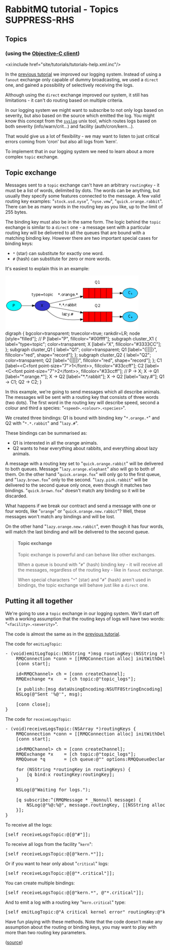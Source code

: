 # RabbitMQ tutorial - Topics SUPPRESS-RHS

## Topics
### (using the [Objective-C client][client])

<xi:include href="site/tutorials/tutorials-help.xml.inc"/>

In the [previous tutorial][previous] we improved our
logging system. Instead of using a `fanout` exchange only capable of
dummy broadcasting, we used a `direct` one, and gained a possibility
of selectively receiving the logs.

Although using the `direct` exchange improved our system, it still has
limitations - it can't do routing based on multiple criteria.

In our logging system we might want to subscribe to not only logs
based on severity, but also based on the source which emitted the log.
You might know this concept from the
[`syslog`](http://en.wikipedia.org/wiki/Syslog) unix tool, which
routes logs based on both severity (info/warn/crit...) and facility
(auth/cron/kern...).

That would give us a lot of flexibility - we may want to listen to
just critical errors coming from 'cron' but also all logs from 'kern'.

To implement that in our logging system we need to learn about a more
complex `topic` exchange.


Topic exchange
--------------

Messages sent to a `topic` exchange can't have an arbitrary
`routingKey` - it must be a list of words, delimited by dots. The
words can be anything, but usually they specify some features
connected to the message. A few valid routing key examples:
"`stock.usd.nyse`", "`nyse.vmw`", "`quick.orange.rabbit`". There can be as
many words in the routing key as you like, up to the limit of 255
bytes.

The binding key must also be in the same form. The logic behind the
`topic` exchange is similar to a `direct` one - a message sent with a
particular routing key will be delivered to all the queues that are
bound with a matching binding key. However there are two important
special cases for binding keys:

  * `*` (star) can substitute for exactly one word.
  * `#` (hash) can substitute for zero or more words.

It's easiest to explain this in an example:

<div class="diagram">
  <img src="../img/tutorials/python-five.png" height="170" alt="Topic Exchange illustration, which is all explained in the following text." title="Topic Exchange Illustration" />
  <div class="diagram_source">
    digraph {
      bgcolor=transparent;
      truecolor=true;
      rankdir=LR;
      node [style="filled"];
      //
      P [label="P", fillcolor="#00ffff"];
      subgraph cluster_X1 {
        label="type=topic";
	color=transparent;
        X [label="X", fillcolor="#3333CC"];
      };
      subgraph cluster_Q1 {
        label="Q1";
	color=transparent;
        Q1 [label="{||||}", fillcolor="red", shape="record"];
      };
      subgraph cluster_Q2 {
        label="Q2";
	color=transparent;
        Q2 [label="{||||}", fillcolor="red", shape="record"];
      };
      C1 [label=&lt;C&lt;font point-size="7"&gt;1&lt;/font&gt;&gt;, fillcolor="#33ccff"];
      C2 [label=&lt;C&lt;font point-size="7"&gt;2&lt;/font&gt;&gt;, fillcolor="#33ccff"];
      //
      P -&gt; X;
      X -&gt; Q1 [label="*.orange.*"];
      X -&gt; Q2 [label="*.*.rabbit"];
      X -&gt; Q2 [label="lazy.#"];
      Q1 -&gt; C1;
      Q2 -&gt; C2;
    }
  </div>
</div>

In this example, we're going to send messages which all describe
animals. The messages will be sent with a routing key that consists of
three words (two dots). The first word in the routing key
will describe speed, second a colour and third a species:
"`<speed>.<colour>.<species>`".

We created three bindings: Q1 is bound with binding key "`*.orange.*`"
and Q2 with "`*.*.rabbit`" and "`lazy.#`".

These bindings can be summarised as:

  * Q1 is interested in all the orange animals.
  * Q2 wants to hear everything about rabbits, and everything about lazy
    animals.

A message with a routing key set to "`quick.orange.rabbit`"
will be delivered to both queues. Message
"`lazy.orange.elephant`" also will go to both of them. On the other hand
"`quick.orange.fox`" will only go to the first queue, and
"`lazy.brown.fox`" only to the second. "`lazy.pink.rabbit`" will
be delivered to the second queue only once, even though it matches two bindings.
"`quick.brown.fox`" doesn't match any binding so it will be discarded.

What happens if we break our contract and send a message with one or
four words, like "`orange`" or "`quick.orange.new.rabbit`"? Well,
these messages won't match any bindings and will be lost.

On the other hand "`lazy.orange.new.rabbit`", even though it has four
words, will match the last binding and will be delivered to the second
queue.

> #### Topic exchange
>
> Topic exchange is powerful and can behave like other exchanges.
>
> When a queue is bound with "`#`" (hash) binding key - it will receive
> all the messages, regardless of the routing key - like in `fanout` exchange.
>
> When special characters "`*`" (star) and "`#`" (hash) aren't used in bindings,
> the topic exchange will behave just like a `direct` one.

Putting it all together
-----------------------

We're going to use a `topic` exchange in our logging system. We'll
start off with a working assumption that the routing keys of logs will
have two words: "`<facility>.<severity>`".

The code is almost the same as in the
[previous tutorial][previous].

The code for `emitLogTopic`:

<pre class="lang-objectivec">
- (void)emitLogTopic:(NSString *)msg routingKey:(NSString *)routingKey {
    RMQConnection *conn = [[RMQConnection alloc] initWithDelegate:[RMQConnectionDelegateLogger new]];
    [conn start];

    id&lt;RMQChannel&gt; ch = [conn createChannel];
    RMQExchange *x    = [ch topic:@"topic_logs"];

    [x publish:[msg dataUsingEncoding:NSUTF8StringEncoding] routingKey:routingKey];
    NSLog(@"Sent '%@'", msg);

    [conn close];
}
</pre>

The code for `receiveLogsTopic`:

<pre class="lang-objectivec">
- (void)receiveLogsTopic:(NSArray *)routingKeys {
    RMQConnection *conn = [[RMQConnection alloc] initWithDelegate:[RMQConnectionDelegateLogger new]];
    [conn start];

    id&lt;RMQChannel&gt; ch = [conn createChannel];
    RMQExchange *x    = [ch topic:@"topic_logs"];
    RMQQueue *q       = [ch queue:@"" options:RMQQueueDeclareExclusive];

    for (NSString *routingKey in routingKeys) {
        [q bind:x routingKey:routingKey];
    }

    NSLog(@"Waiting for logs.");

    [q subscribe:^(RMQMessage * _Nonnull message) {
        NSLog(@"%@:%@", message.routingKey, [[NSString alloc] initWithData:message.body encoding:NSUTF8StringEncoding]);
    }];
}
</pre>

To receive all the logs:

<pre class="lang-objectivec">
[self receiveLogsTopic:@[@"#"]];
</pre>

To receive all logs from the facility "`kern`":

<pre class="lang-objectivec">
[self receiveLogsTopic:@[@"kern.*"]];
</pre>

Or if you want to hear only about "`critical`" logs:

<pre class="lang-objectivec">
[self receiveLogsTopic:@[@"*.critical"]];
</pre>

You can create multiple bindings:

<pre class="lang-objectivec">
[self receiveLogsTopic:@[@"kern.*", @"*.critical"]];
</pre>

And to emit a log with a routing key "`kern.critical`" type:

<pre class="lang-objectivec">
[self emitLogTopic:@"A critical kernel error" routingKey:@"kern.critical"];
</pre>

Have fun playing with these methods. Note that the code doesn't make
any assumption about the routing or binding keys, you may want to play
with more than two routing key parameters.

([source][source])

[client]:https://github.com/rabbitmq/rabbitmq-objc-client
[previous]:tutorial-four-objectivec.html
[source]:https://github.com/rabbitmq/rabbitmq-tutorials/blob/main/objective-c/tutorial5/tutorial5/ViewController.m
